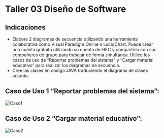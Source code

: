 # Taller 03 Diseño de Software
## Indicaciones
- Elabore 2 diagramas de secuencia utilizando una herramienta colaborativa como
Visual Paradigm Online o LucidChart. Puede crear una cuenta gratuita utilizando su
cuenta de FIEC y compartirlo con sus compañeros de grupo para trabajar de forma
simultánea. Utilice los casos de uso de “Reportar problemas del sistema” y “Cargar
material educativo” para realizar los diagramas de secuencia.
- Cree las clases en código JAVA traduciendo el diagrama de clases adjunto.

## Caso de Uso 1 “Reportar problemas del sistema”: 

![Caso1](https://github.com/user-attachments/assets/8c637cc7-b547-4ff7-89a2-4f9048b66801)



## Caso de Uso 2 “Cargar material educativo”:


![Caso2](https://github.com/user-attachments/assets/4ba0f66e-1821-4312-a120-fa1a7570a2df)


